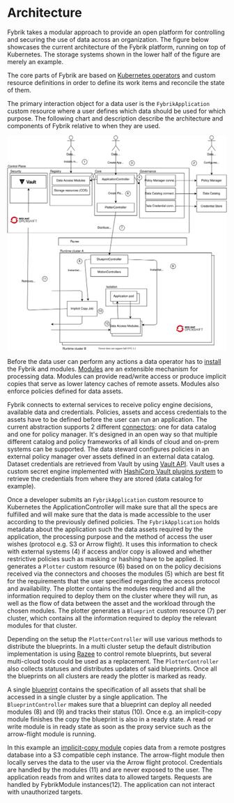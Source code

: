 # Architecture

Fybrik takes a modular approach to provide an open platform for controlling
and securing the use of data across an organization. The figure below showcases the
current architecture of the Fybrik platform, running on top of Kubernetes. 
The storage systems shown in the lower half of the figure are merely an example.

The core parts of Fybrik are based on [Kubernetes operators](https://www.openshift.com/learn/topics/operators) and custom resource definitions in order to define its work items and reconcile the state of them.

The primary interaction object for a data user is the `FybrikApplication` custom resource where a user defines which data should be used for which purpose. The following chart and description describe the architecture and components of Fybrik relative to when they are used.

![Architecture](../static/workflow_multicluster.svg)

Before the data user can perform any actions a data operator has to [install](../get-started/quickstart.md) the Fybrik and modules. 
[Modules](./modules.md) are an extensible mechanism for processing data.
Modules can provide read/write access or produce implicit copies that serve as lower latency caches of remote assets. Modules also enforce policies defined for data assets.

Fybrik connects to external services to receive policy engine decisions, available data and credentials. Policies, assets and access credentials to the assets have to be defined before the user can run an application. The current abstraction supports 2 different [connectors](./connectors.md): one for data catalog and one for policy manager. It's designed in an open way so that multiple different catalog and policy frameworks of all kinds of cloud and on-prem systems can be supported. The data steward configures policies in an external policy manager over assets defined in an external data catalog. Dataset credentials are retrieved from Vault by using [Vault API](https://www.vaultproject.io/api). Vault uses a custom secret engine implemented with [HashiCorp Vault plugins system](./vault_plugins.md) to retrieve the credentials from where they are stored (data catalog for example).

Once a developer submits an `FybrikApplication` custom resource to Kubernetes the ApplicationController will make sure that all the specs are fulfilled and will make sure that the data is made accessible to the user according to the previously defined policies. The `FybrikApplication` holds metadata about the application such the data assets required by the application, the processing purpose and the method of access the user wishes (protocol e.g. S3 or Arrow flight). 
It uses this information to check with external systems (4) if access and/or copy is allowed
and whether restrictive policies such as masking or hashing have to be applied. It generates a `Plotter` custom resource (6) based on on the policy decisions received via the connectors and chooses the modules (5) which are best fit for the requirements that the user specified regarding the access protocol and availability.  The plotter contains the modules required and all the information required to deploy them on the cluster where they will run, as well as the flow of data between the asset and the workload through the chosen modules.  The plotter generates a `Blueprint` custom resource (7) per cluster, which contains all the information required to deploy the relevant modules for that cluster.

Depending on the setup the `PlotterController` will use various methods to distribute the blueprints. In a multi cluster setup the default distribution implementation is using [Razee](http://razee.io) to control remote blueprints, but several multi-cloud tools
could be used as a replacement. The `PlotterController` also collects statuses and distributes
updates of said blueprints. Once all the blueprints on all clusters are ready the plotter is marked as ready.

A single [blueprint](../reference/crds.md#blueprint) contains the specification of all assets that shall be accessed in a single cluster by a single application.
The `BlueprintController` makes sure that a blueprint can deploy all needed modules (8) and (9) and tracks their status (10). Once e.g. an implicit-copy module finishes the copy the blueprint is also in a ready state.
A read or write module is in ready state as soon as the proxy service such as the arrow-flight module is running. 

In this example an [implicit-copy module](../reference/ddc.md) copies data from a remote postgres database into a S3 compatible ceph instance.
The arrow-flight module then locally serves the data to the user via the Arrow flight protocol. Credentials are handled by the modules (11) and are never exposed to the user. The application reads from and writes data to allowed targets. 
Requests are handled by FybrikModule instances(12). The application can not interact with unauthorized targets.
